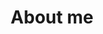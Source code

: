 ---
title: About me
feature_text:
        ## Jessica Godwin
        "Ph.D. Candidate\n
        University of Washington Dept. of Statistics\n
        CSDE Fellow | MPIDR"
feature_image: "godwin.jpg"
---